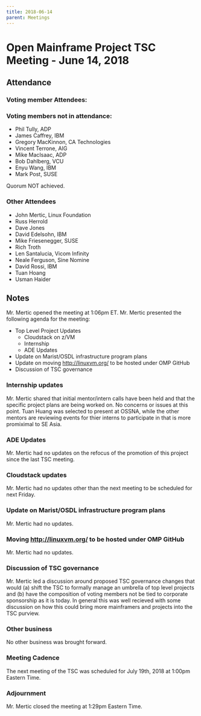 ```yaml
---
title: 2018-06-14
parent: Meetings
---
```

# Open Mainframe Project TSC Meeting - June 14, 2018

## Attendance

### Voting member Attendees:

### Voting members not in attendance:

* Phil Tully, ADP
* James Caffrey, IBM
* Gregory MacKinnon, CA Technologies
* Vincent Terrone, AIG
* Mike MacIsaac, ADP
* Bob Dahlberg, VCU
* Enyu Wang, IBM
* Mark Post, SUSE

Quorum NOT achieved.

### Other Attendees

* John Mertic, Linux Foundation
* Russ Herrold
* Dave Jones
* David Edelsohn, IBM
* Mike Friesenegger, SUSE
* Rich Troth
* Len Santalucia, Vicom Infinity
* Neale Ferguson, Sine Nomine
* David Rossi, IBM
* Tuan Hoang
* Usman Haider

## Notes

Mr. Mertic opened the meeting at 1:06pm ET. Mr. Mertic presented the following agenda for the meeting:

* Top Level Project Updates
  * Cloudstack on z/VM
  * Internship
  * ADE Updates
* Update on Marist/OSDL infrastructure program plans
* Update on moving http://linuxvm.org/ to be hosted under OMP GitHub
* Discussion of TSC governance

### Internship updates

Mr. Mertic shared that initial mentor/intern calls have been held and that the specific project plans are being worked on. No concerns or issues at this point. Tuan Huang was selected to present at OSSNA, while the other mentors are reviewing events for thier interns to participate in that is more promiximal to SE Asia.

### ADE Updates

Mr. Mertic had no updates on the refocus of the promotion of this project since the last TSC meeting.

### Cloudstack updates

Mr. Mertic had no updates other than the next meeting to be scheduled for next Friday.

### Update on Marist/OSDL infrastructure program plans

Mr. Mertic had no updates.

### Moving http://linuxvm.org/ to be hosted under OMP GitHub

Mr. Mertic had no updates.

### Discussion of TSC governance

Mr. Mertic led a discussion around proposed TSC governance changes that would (a) shift the TSC to formally manage an umbrella of top level projects and (b) have the composition of voting members not be tied to corporate sponsorship as it is today. In general this was well recieved with some discussion on how this could bring more mainframers and projects into the TSC purview.

### Other business

No other business was brought forward.

### Meeting Cadence

The next meeting of the TSC was scheduled for July 19th, 2018 at 1:00pm Eastern Time.

### Adjournment

Mr. Mertic closed the meeting at 1:29pm Eastern Time.
